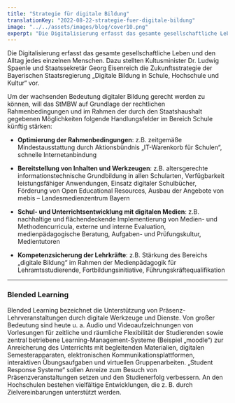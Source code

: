 ```yaml
---
title: "Strategie für digitale Bildung"
translationKey: "2022-08-22-strategie-fuer-digitale-bildung"
image: "../../assets/images/blog/cover10.png"
experpt: "Die Digitalisierung erfasst das gesamte gesellschaftliche Leben und den Alltag jedes einzelnen Menschen. Dazu stellten Kultusminister Dr. Ludwig Spaenle und Staatssekretär Georg Eisenreich die Zukunftsstrategie der Bayerischen Staatsregierung „Digitale Bildung in Schule, Hochschule und Kultur“ vor."
---
```


Die Digitalisierung erfasst das gesamte gesellschaftliche Leben und den Alltag jedes einzelnen Menschen. Dazu stellten Kultusminister Dr. Ludwig Spaenle und Staatssekretär Georg Eisenreich die Zukunftsstrategie der Bayerischen Staatsregierung „Digitale Bildung in Schule, Hochschule und Kultur“ vor.

Um der wachsenden Bedeutung digitaler Bildung gerecht werden zu können, will das StMBW auf Grundlage der rechtlichen Rahmenbedingungen und im Rahmen der durch den Staatshaushalt gegebenen Möglichkeiten folgende Handlungsfelder im Bereich Schule künftig stärken:

- **Optimierung der Rahmenbedingungen**: z.B. zeitgemäße Mindestausstattung durch Aktionsbündnis „IT-Warenkorb für Schulen“, schnelle Internetanbindung

- **Bereitstellung von Inhalten und Werkzeugen**: z.B. altersgerechte informationstechnische Grundbildung in allen Schularten, Verfügbarkeit leistungsfähiger Anwendungen, Einsatz digitaler Schulbücher, Förderung von Open Educational Resources, Ausbau der Angebote von mebis – Landesmedienzentrum Bayern

- **Schul- und Unterrichtsentwicklung mit digitalen Medien**: z.B. nachhaltige und flächendeckende Implementierung von Medien- und Methodencurricula, externe und interne Evaluation, medienpädagogische Beratung, Aufgaben- und Prüfungskultur, Medientutoren

- **Kompetenzsicherung der Lehrkräfte**: z.B. Stärkung des Bereichs „digitale Bildung“ im Rahmen der Medienpädagogik für Lehramtsstudierende, Fortbildungsinitiative, Führungskräftequalifikation

---

### Blended Learning

Blended Learning bezeichnet die Unterstützung von Präsenz-Lehrveranstaltungen durch digitale Werkzeuge und Dienste. Von großer Bedeutung sind heute u. a. Audio und Videoaufzeichnungen von Vorlesungen für zeitliche und räumliche Flexibilität der Studierenden sowie zentral betriebene Learning-Management-Systeme (Beispiel „moodle“) zur Anreicherung des Unterrichts mit begleitenden Materialien, digitalen Semesterapparaten, elektronischen Kommunikationsplattformen, interaktiven Übungsaufgaben und virtuellen Gruppenarbeiten. „Student Response Systeme“ sollen Anreize zum Besuch von Präsenzveranstaltungen setzen und den Studienerfolg verbessern. An den Hochschulen bestehen vielfältige Entwicklungen, die z. B. durch Zielvereinbarungen unterstützt werden.